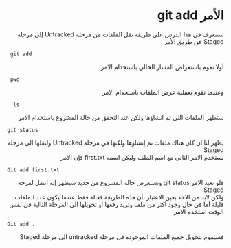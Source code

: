 # <div dir = "rtl">الأمر git add </div>

<div dir = "rtl">
سنتعرف في هذا الدرس على طريقة نقل الملفات من مرحلة Untracked إلى مرحلة Staged عن طريق الأمر 
<div dir = "ltr">
   

     git add
<div dir = "rtl">
أولا نقوم باستعراض المسار الحالي باستخدام الامر
<div dir = "ltr">

     pwd
<div dir = "rtl">
وعندما نقوم بعملية عرض الملفات باستخدام الامر
<div dir = "ltr">
  

      ls

<div dir = "rtl">
ستظهر الملفات التي تم انشاؤها ولكن عند التحقق من حالة المشروع باستخدام الامر 
<div dir = "ltr">

    git status
<div dir = "rtl">
يظهر لنا ان كان هناك ملفات تم إنشاؤها ولكنها في مرحلة Untracked ولنقلها الى مرحلة Staged
<div dir = "rtl">
نستخدم الامر التالي مع اسم الملف وليكن اسمه first.txt فإن الامر
<div dir = "ltr">

    Git add first.txt

<div dir = "rtl"> 
فلو نعيد الامر git status ونستعرض حالة المشروع من جديد سيظهر إنه انتقل لمرحة Staged
<div dir = "rtl">
ولكن لابد من الاخذ بعين الاعتبار بأن هذه الطريقة فعالة فقط عندما يكون عدد الملفات قليلة أما في حال وجود أكثر من ملف وتريد رفعها أو تحويلها الى المرحلة التالية في نفس الوقت استخدم الامر
<div dir = "ltr">

    Git add .

<div dir = "rtl">
فسيقوم بتحويل جميع الملفات الموجودة في مرحلة untracked الى مرحلة Staged
 